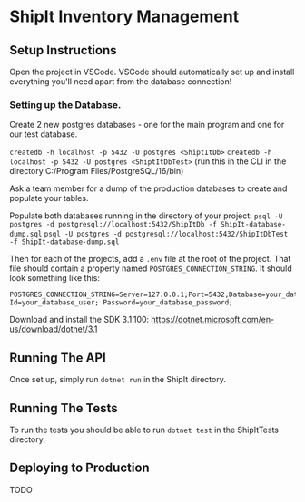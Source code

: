 # ShipIt Inventory Management

## Setup Instructions
Open the project in VSCode.
VSCode should automatically set up and install everything you'll need apart from the database connection!

### Setting up the Database.
Create 2 new postgres databases - one for the main program and one for our test database.

`createdb -h localhost -p 5432 -U postgres <ShiptItDb>`
`createdb -h localhost -p 5432 -U postgres <ShiptItDbTest>`
(run this in the CLI in the directory C:/Program Files/PostgreSQL/16/bin)

Ask a team member for a dump of the production databases to create and populate your tables.

Populate both databases running in the directory of your project:
`psql -U postgres -d postgresql://localhost:5432/ShipItDb -f ShipIt-database-dump.sql`
`psql -U postgres -d postgresql://localhost:5432/ShipItDbTest -f ShipIt-database-dump.sql`


Then for each of the projects, add a `.env` file at the root of the project.
That file should contain a property named `POSTGRES_CONNECTION_STRING`.
It should look something like this:
```
POSTGRES_CONNECTION_STRING=Server=127.0.0.1;Port=5432;Database=your_database_name;User Id=your_database_user; Password=your_database_password;
```


Download and install the SDK 3.1.100:
https://dotnet.microsoft.com/en-us/download/dotnet/3.1


## Running The API
Once set up, simply run `dotnet run` in the ShipIt directory.

## Running The Tests
To run the tests you should be able to run `dotnet test` in the ShipItTests directory.

## Deploying to Production
TODO
